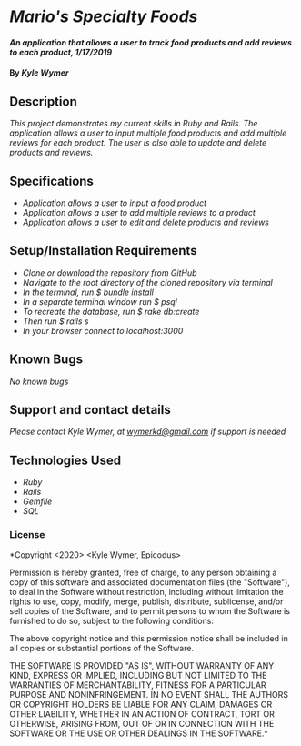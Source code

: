 # _Mario's Specialty Foods_

#### _An application that allows a user to track food products and add reviews to each product, 1/17/2019_

#### By _**Kyle Wymer**_

## Description

_This project demonstrates my current skills in Ruby and Rails. The application allows a user to input multiple food products and add multiple reviews for each product. The user is also able to update and delete products and reviews._


## Specifications


* _Application allows a user to input a food product_
* _Application allows a user to add multiple reviews to a product_
* _Application allows a user to edit and delete products and reviews_


## Setup/Installation Requirements
* _Clone or download the repository from GitHub_
* _Navigate to the root directory of the cloned repository via terminal_
* _In the terminal, run $ bundle install_
* _In a separate terminal window run $ psql_
* _To recreate the database, run $ rake db:create_
* _Then run $ rails s_
* _In your browser connect to localhost:3000_

## Known Bugs

_No known bugs_

## Support and contact details

_Please contact Kyle Wymer, at wymerkd@gmail.com if support is needed_

## Technologies Used

* _Ruby_
* _Rails_
* _Gemfile_
* _SQL_


### License

*Copyright <2020> <Kyle Wymer, Epicodus>

Permission is hereby granted, free of charge, to any person obtaining a copy of this software and associated documentation files (the "Software"), to deal in the Software without restriction, including without limitation the rights to use, copy, modify, merge, publish, distribute, sublicense, and/or sell copies of the Software, and to permit persons to whom the Software is furnished to do so, subject to the following conditions:

The above copyright notice and this permission notice shall be included in all copies or substantial portions of the Software.

THE SOFTWARE IS PROVIDED "AS IS", WITHOUT WARRANTY OF ANY KIND, EXPRESS OR IMPLIED, INCLUDING BUT NOT LIMITED TO THE WARRANTIES OF MERCHANTABILITY, FITNESS FOR A PARTICULAR PURPOSE AND NONINFRINGEMENT. IN NO EVENT SHALL THE AUTHORS OR COPYRIGHT HOLDERS BE LIABLE FOR ANY CLAIM, DAMAGES OR OTHER LIABILITY, WHETHER IN AN ACTION OF CONTRACT, TORT OR OTHERWISE, ARISING FROM, OUT OF OR IN CONNECTION WITH THE SOFTWARE OR THE USE OR OTHER DEALINGS IN THE SOFTWARE.*
